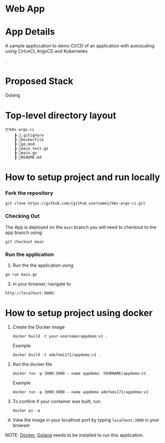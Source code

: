 # Web App



# App Details
A sample appliccation to demo CI/CD of an application with autoscaling using CirlceCI, ArgoCD and Kubernetes

.

# Proposed Stack

Golang


# Top-level directory layout

    📦k8s-argo-ci
        ┣ 📜.gitignore
        ┣ 📜Dockerfile
        ┣ 📜go.mod
        ┣ 📜main_test.go
        ┣ 📜main.go
        ┣ 📜README.md


# How to setup project and run locally

### Fork the repository 

```
git clone https://github.com/{github_username}/k8s-argo-ci.git
```
### Checking Out
The App is deployed on the ``` main ``` branch you will need to checkout to the app branch using:

```
git checkout main
```


### Run the application

1. Run the the application using
```
go run main.go
```
3. In your browser, navigate to

```
http://localhost:3000/
```

# How to setup project using docker

1.  Create the Docker image
    ```
    docker build -t your-username/appdemo:v1 .
    ```
    Example
    ```
    docker build -t adefemi171/appdemo:v1 .
    ```

3.  Run the docker file
    ```
    docker run -p 3000:3000 --name appdemo: YOURNAME/appdemo:v1
    ```
    Example
    ```
    docker run -p 3000:3000 --name appdemo adefemi171/appdemo:v1
    ```

4.  To confirm if your container was built, run:
    ```
    docker ps -a
    ```

5.  View the image in your localhost port by typing ```localhost:3000``` in your browser




NOTE: [Docker](https://docs.docker.com/get-docker/), [Golang](https://golang.org/doc/install) needs to be installed to run this application.